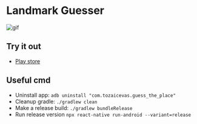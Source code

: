 # Landmark Guesser

![gif](https://media.giphy.com/media/iJOxuP2BUZgGYBtXW9/giphy.gif)

## Try it out
- [Play store](https://play.google.com/store/apps/details?id=com.tozaicevas.guess_the_place)

## Useful cmd
- Uninstall app: `adb uninstall "com.tozaicevas.guess_the_place"`
- Cleanup gradle: `./gradlew clean`
- Make a release build: `./gradlew bundleRelease`
- Run release version `npx react-native run-android --variant=release`
